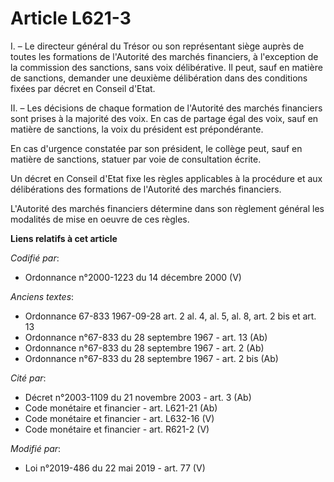 # Article L621-3

I. – Le directeur général du Trésor ou son représentant siège auprès de toutes les formations de l'Autorité des marchés
financiers, à l'exception de la commission des sanctions, sans voix délibérative. Il peut, sauf en matière de sanctions,
demander une deuxième délibération dans des conditions fixées par décret en Conseil d'Etat.

II. – Les décisions de chaque formation de l'Autorité des marchés financiers sont prises à la majorité des voix. En cas de
partage égal des voix, sauf en matière de sanctions, la voix du président est prépondérante.

En cas d'urgence constatée par son président, le collège peut, sauf en matière de sanctions, statuer par voie de consultation
écrite.

Un décret en Conseil d'Etat fixe les règles applicables à la procédure et aux délibérations des formations de l'Autorité des
marchés financiers.

L'Autorité des marchés financiers détermine dans son règlement général les modalités de mise en oeuvre de ces règles.

**Liens relatifs à cet article**

_Codifié par_:

  - Ordonnance n°2000-1223 du 14 décembre 2000 (V)

_Anciens textes_:

  - Ordonnance 67-833 1967-09-28 art. 2 al. 4, al. 5, al. 8, art. 2 bis et art. 13
  - Ordonnance n°67-833 du 28 septembre 1967 - art. 13 (Ab)
  - Ordonnance n°67-833 du 28 septembre 1967 - art. 2 (Ab)
  - Ordonnance n°67-833 du 28 septembre 1967 - art. 2 bis (Ab)

_Cité par_:

  - Décret n°2003-1109 du 21 novembre 2003 - art. 3 (Ab)
  - Code monétaire et financier - art. L621-21 (Ab)
  - Code monétaire et financier - art. L632-16 (V)
  - Code monétaire et financier - art. R621-2 (V)

_Modifié par_:

  - Loi n°2019-486 du 22 mai 2019 - art. 77 (V)
